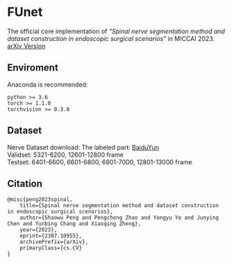 # FUnet
The official core implementation of *"Spinal nerve segmentation method and dataset construction in endoscopic surgical scenarios"* in MICCAI 2023.
[arXiv Version](https://arxiv.org/ftp/arxiv/papers/2307/2307.10955.pdf)

## Enviroment
Anaconda is recommended:  
```
python >= 3.6  
torch >= 1.1.0  
torchvision >= 0.3.0  
```
## Dataset
Nerve Dataset download: 
The labeled part: [BaiduYun]()  
Validset: 5321-6200, 12601-12800 frame    
Testset: 6401-6600, 6601-6800, 6801-7000, 12801-13000 frame  

## Citation
```
@misc{peng2023spinal,
    title={Spinal nerve segmentation method and dataset construction in endoscopic surgical scenarios},
    author={Shaowu Peng and Pengcheng Zhao and Yongyu Ye and Junying Chen and Yunbing Chang and Xiaoqing Zheng},
    year={2023},
    eprint={2307.10955},
    archivePrefix={arXiv},
    primaryClass={cs.CV}
}
```











